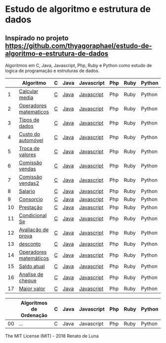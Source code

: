 # Estudo de algoritmo e estrutura de dados
## Inspirado no projeto https://github.com/thyagoraphael/estudo-de-algoritmo-e-estrutura-de-dados

Algoritmos em C, Java, Javascript, Php, Ruby e Python como estudo de logica de programação e estruturas de dados.

|    | Algoritmo                                  |  C        |     Java     |      Javascript    |     Php    |   Ruby      |   Python      |
|----|--------------------------------------------|-----------|--------------|--------------------|------------|-------------|---------------|
| 1  | [Calcular media][1]                        | [C][1.2]  | [Java][1.3]  | [Javascript][1.4]  | Php        | Ruby        | Python        |
| 2  | [Operadores matematicos][2]                | [C][2.2]  | [Java][2.3]  | [Javascript][2.4]  | Php        | Ruby        | Python        |
| 3  | [Tipos de dados][3]                        | [C][3.2]  | [Java][3.3]  | [Javascript][3.4]  | Php        | Ruby        | Python        |
| 4  | [Custo do automóvel][4]                    | [C][4.2]  | [Java][4.3]  | [Javascript][4.4]  | Php        | Ruby        | Python        |
| 5  | [Troca de valores][5]                      | [C][5.2]  | [Java][5.3]  | [Javascript][5.4]  | Php        | Ruby        | Python        |
| 6  | [Comissão vendas][6]                       | [C][6.2]  | [Java][6.3]  | [Javascript][6.4]  | Php        | Ruby        | Python        |
| 7  | [Comissão vendas2][7]                      | [C][7.2]  | [Java][7.3]  | [Javascript][7.4]  | Php        | Ruby        | Python        |
| 8  | [Salario][8]                               | [C][8.2]  | [Java][8.3]  | [Javascript][8.4]  | Php        | Ruby        | Python        |
| 9  | [Consorcio][9]                             | [C][9.2]  | [Java][9.3]  | [Javascript][9.4]  | Php        | Ruby        | Python        |
| 10 | [Prestação][10]                            | [C][10.2] | [Java][10.3] | [Javascript][10.4] | Php        | Ruby        | Python        |
| 11 | [Condicional Se][11]                       | [C][11.2] | [Java][11.3] | [Javascript][11.4] | Php        | Ruby        | Python        |
| 12 | [Avaliação de prova][12]                   | [C][12.2] | [Java][12.3] | [Javascript][12.4] | Php        | Ruby        | Python        |
| 13 | [desconto][13]                             | [C][13.2] | [Java][13.3] | [Javascript][13.4] | Php        | Ruby        | Python        |
| 14 | [Operadores matemáticos][14]               | [C][14.2] | [Java][14.3] | [Javascript][14.4] | Php        | Ruby        | Python        |
| 15 | [Saldo atual][15]                          | [C][15.2] | [Java][15.3] | [Javascript][15.4] | Php        | Ruby        | Python        |
| 16 | [Analise de cheque][16]                    | [C][16.2] | [Java][16.3] | [Javascript][16.4] | Php        | Ruby        | Python        |
| 17 | [Maior valor][17]                          | [C][17.2] | [Java][17.3] | [Javascript][17.4] | Php        | Ruby        | Python        |


|    | Algoritmos de Ordenação                    |  C        |     Java     |      Javascript    |     Php    |   Ruby      |   Python      |
|----|--------------------------------------------|-----------|--------------|--------------------|------------|-------------|---------------|
| 00 | ...                                        |  C        |     Java     |      Javascript    |     Php    |   Ruby      |   Python      |

The MIT License (MIT) - 2018 Renato de Luna

[1]:   /Visualg/calcular-media.alg
[1.2]: /C/calcular-media.c
[1.3]: /Java/calcular-media.java
[1.4]: /Javascript/calcular-media.js
[2]:   /Visualg/operadores-matematicos.alg
[2.2]: /C/operadoresMatematicos.c
[2.3]: /Java/operadoresMatematicos.java
[2.4]: /Javascript/operadores-matematicos.js
[3]:   /Visualg/tipos-de-dados.alg
[3.2]: /C/tipos-de-dados.c
[3.3]: /Java/tipos-de-dados.java
[3.4]: /Javascript/tipos-de-dados.js
[4]:   /Visualg/custo-do-automovel.alg
[4.2]: /C/custo-do-automovel.c
[4.3]: /Java/custo-do-automovel.java
[4.4]: /Javascript/custo-do-automovel.js
[5]:   /Visualg/troca-de-valores.alg
[5.2]: /C/troca-de-valores.c
[5.3]: /Java/troca-de-valores.java
[5.4]: /Javascript/troca-de-valores.js
[6]:   /Visualg/comissao-vendas.alg
[6.2]: /C/comissao-vendas.c
[6.3]: /Java/comissao-vendas.java
[6.4]: /Javascript/comissao-vendas.js
[7]:   /Visualg/comissao-vendas2.alg
[7.2]: /C/comissao-vendas2.c
[7.3]: /Java/comissao-vendas2.java
[7.4]: /Javascript/comissao-vendas2.js
[8]:   /Visualg/salario.alg
[8.2]: /C/salario.c
[8.3]: /Java/salario.java
[8.4]: /Javascript/salario.js
[9]:   /Visualg/consorcio.alg
[9.2]: /C/consorcio.c
[9.3]: /Java/consorcio.java
[9.4]: /Javascript/consorcio.js
[10]:   /Visualg/prestacao.alg
[10.2]: /C/prestacao.c
[10.3]: /Java/prestacao.java
[10.4]: /Javascript/prestacao.js
[11]:   /Visualg/condicionalSe.alg
[11.2]: /C/condicionalSe.c
[11.3]: /Java/condicionalSe.java
[11.4]: /Javascript/condicionalSe.js
[12]:   /Visualg/avaliacao-de-prova.alg
[12.2]: /C/avaliacao-de-prova.c
[12.3]: /Java/avaliacao-de-prova.java
[12.4]: /Javascript/avaliacao-de-prova.js
[13]:   /Visualg/desconto.alg
[13.2]: /C/desconto.c
[13.3]: /Java/desconto.java
[13.4]: /Javascript/desconto.js
[14]:   /Visualg/operadores-matematicos.alg
[14.2]: /C/operadoresMatematicos.c
[14.3]: /Java/operadoresMatematicos.java
[14.4]: /Javascript/operadores-matematicos.js
[15]:   /Visualg/saldo-atual.alg
[15.2]: /C/saldo-atual.c
[15.3]: /Java/saldo-atual.java
[15.4]: /Javascript/saldo-atual.js
[16]:   /Visualg/analise-de-cheque.alg
[16.2]: /C/analise-de-cheque.c
[16.3]: /Java/analise-de-cheque.java
[16.4]: /Javascript/analise-de-cheque.js
[17]:   /Visualg/maior-valor.alg
[17.2]: /C/maior-valor.c
[17.3]: /Java/maior-valor.java
[17.4]: /Javascript/maior-valor.js